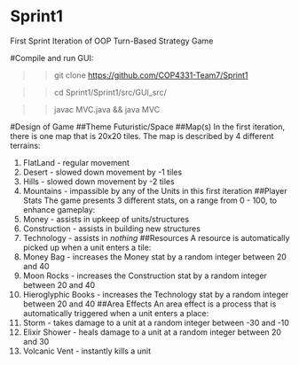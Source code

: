 # Sprint1
First Sprint Iteration of OOP Turn-Based Strategy Game

#Compile and run GUI:
>> git clone https://github.com/COP4331-Team7/Sprint1

>> cd Sprint1/Sprint1/src/GUI_src/

>> javac MVC.java && java MVC

#Design of Game
##Theme
Futuristic/Space 
##Map(s)
In the first iteration, there is one map that is 20x20 tiles. The map is described by 4 different terrains:
1. FlatLand - regular movement
2. Desert - slowed down movement by -1 tiles
3. Hills - slowed down movement by -2 tiles
4. Mountains - impassible by any of the Units in this first iteration
##Player Stats
The game presents 3 different stats, on a range from 0 - 100, to enhance gameplay:
1. Money - assists in upkeep of units/structures
2. Construction - assists in building new structures
3. Technology - assists in *nothing* 
##Resources
A resource is automatically picked up when a unit enters a tile:
1. Money Bag - increases the Money stat by a random integer between 20 and 40
2. Moon Rocks - increases the Construction stat by a random integer between 20 and 40
3. Hieroglyphic Books - increases the Technology stat by a random integer between 20 and 40
##Area Effects
An area effect is a process that is automatically triggered when a unit enters a place:
1. Storm - takes damage to a unit at a random integer between -30 and -10
2. Elixir Shower - heals damage to a unit at a random integer between 20 and 30
3. Volcanic Vent - instantly kills a unit